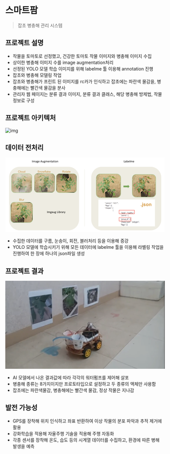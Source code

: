 # 스마트팜

> 잡초 병충해 관리 시스템

## 프로젝트 설명

- 작물을 토마토로 선정했고, 건강한 토마토 작물 이미지와 병충해 이미지 수집
- 상이한 병충해 이미지 수를 image augmentation처리
- 선정된 YOLO 모델 학습 이미지를 위해 labelme 툴 이용해 annotation 진행
- 잡초와 병충해 모델링 작업
- 잡초와 병충해가 프린트 된 이미지를 rc카가 인식하고 잡초에는 파란색 물감을, 병충해에는 빨간색 물감을 분사
- 관리자 웹 페이지는 분류 결과 이미지, 분류 결과 클래스, 해당 병충해 방제법, 작물 정보로 구성



## 프로젝트 아키텍처

![img](https://lh5.googleusercontent.com/CPV3MXgJoN9xRMhq73u16zb4tqzsHKLXDoA0cNNQcbsxKu-SIslhTUx7_5MCGtU7klDenBwvnNB5eYpPkjQL4kBSvs2WlYtiJt1i95ga54HO3sZdMs_f5HgpUSnZZLHp)

## 데이터 전처리 

![pre](README.assets/pre.png)



* 수집한 데이터를 구름, 눈송이, 회전, 블러처리 등을 이용해 증강
* YOLO 모델에 학습시키기 위해 모든 데이터에 labelme 툴을 이용해 라벨링 작업을 진행하여 한 장에 하나의 json파일 생성

## 프로젝트 결과

![rc](README.assets/rc.png)



*  AI 모델에서 나온 결과값에 따라 각각의 워터펌프를 제어해 살포
* 병충해 종류는 8가지이지만 프로토타입으로 설정하고 두 종류의 액체만 사용함
* 잡초에는 파란색물감, 병충해에는 빨간색 물감, 정상 작물은 지나감



## 발전 가능성

* GPS를 장착해 위치 인식하고 좌표 반환하여 이상 작물의 분포 파악과 추적 제거에 활용
* 강화학습을 적용해 자율주행 기술을 적용해 주행 자동화 
* 각종 센서를 장착해 온도, 습도 등의 시계열 데이터를 수집하고, 환경에 따른 병해 발생을 예측 

